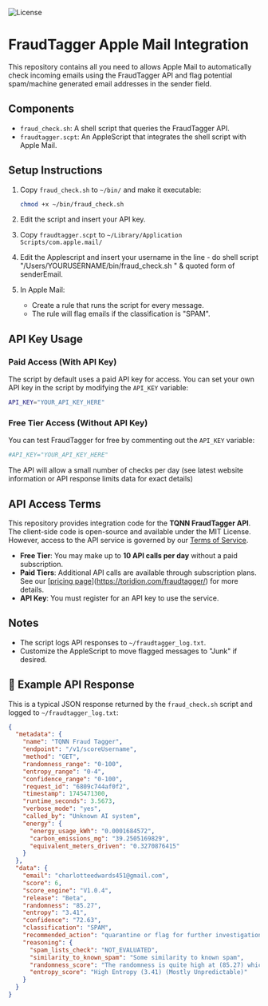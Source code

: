 ![License](https://img.shields.io/badge/license-MIT-green)

# FraudTagger Apple Mail Integration

This repository contains all you need to allows Apple Mail to automatically check incoming emails using the FraudTagger API and flag potential spam/machine generated email addresses in the sender field.

## Components

- `fraud_check.sh`: A shell script that queries the FraudTagger API.
- `fraudtagger.scpt`: An AppleScript that integrates the shell script with Apple Mail.

## Setup Instructions

1. Copy `fraud_check.sh` to `~/bin/` and make it executable:
   ```bash
   chmod +x ~/bin/fraud_check.sh
   ```

2. Edit the script and insert your API key.

3. Copy `fraudtagger.scpt` to `~/Library/Application Scripts/com.apple.mail/`

4. Edit the Applescript and insert your username in the line	- do shell script "/Users/YOURUSERNAME/bin/fraud_check.sh " & quoted form of senderEmail.
   
5. In Apple Mail:
   - Create a rule that runs the script for every message.
   - The rule will flag emails if the classification is "SPAM".
  
## API Key Usage

### Paid Access (With API Key)
The script by default uses a paid API key for access. You can set your own API key in the script by modifying the `API_KEY` variable:

```bash
API_KEY="YOUR_API_KEY_HERE"
```

### Free Tier Access (Without API Key)
You can test FraudTagger for free by commenting out the `API_KEY` variable:

```bash
#API_KEY="YOUR_API_KEY_HERE"
```
The API will allow a small number of checks per day (see latest website information or API response limits data for exact details)

## API Access Terms

This repository provides integration code for the **TQNN FraudTagger API**. The client-side code is open-source and available under the MIT License. However, access to the API service is governed by our [Terms of Service](TERMS_OF_SERVICE.md).

- **Free Tier**: You may make up to **10 API calls per day** without a paid subscription.
- **Paid Tiers**: Additional API calls are available through subscription plans. See our [[pricing page](#)](https://toridion.com/fraudtagger/) for more details.
- **API Key**: You must register for an API key to use the service. 


## Notes

- The script logs API responses to `~/fraudtagger_log.txt`.
- Customize the AppleScript to move flagged messages to "Junk" if desired.



## 📄 Example API Response

This is a typical JSON response returned by the `fraud_check.sh` script and logged to `~/fraudtagger_log.txt`:

```json
{
  "metadata": {
    "name": "TQNN Fraud Tagger",
    "endpoint": "/v1/scoreUsername",
    "method": "GET",
    "randomness_range": "0-100",
    "entropy_range": "0-4",
    "confidence_range": "0-100",
    "request_id": "6809c744af0f2",
    "timestamp": 1745471300,
    "runtime_seconds": 3.5673,
    "verbose_mode": "yes",
    "called_by": "Unknown AI system",
    "energy": {
      "energy_usage_kWh": "0.0001684572",
      "carbon_emissions_mg": "39.2505169829",
      "equivalent_meters_driven": "0.3270876415"
    }
  },
  "data": {
    "email": "charlotteedwards451@gmail.com",
    "score": 6,
    "score_engine": "V1.0.4",
    "release": "Beta",
    "randomness": "85.27",
    "entropy": "3.41",
    "confidence": "72.63",
    "classification": "SPAM",
    "recommended_action": "quarantine or flag for further investigation",
    "reasoning": {
      "spam_lists_check": "NOT_EVALUATED",
      "similarity_to_known_spam": "Some similarity to known spam",
      "randomness_score": "The randomness is quite high at (85.27) which is unusual for real names and words",
      "entropy_score": "High Entropy (3.41) (Mostly Unpredictable)"
    }
  }
}
```
